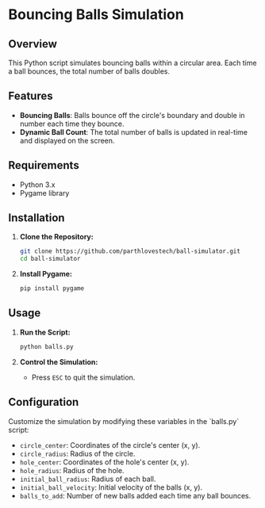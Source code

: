 # Bouncing Balls Simulation

## Overview

This Python script simulates bouncing balls within a circular area. Each time a ball bounces, the total number of balls doubles.
## Features

- **Bouncing Balls**: Balls bounce off the circle's boundary and double in number each time they bounce.
- **Dynamic Ball Count**: The total number of balls is updated in real-time and displayed on the screen.

## Requirements

- Python 3.x
- Pygame library

## Installation

1. **Clone the Repository:**

   ```bash
   git clone https://github.com/parthlovestech/ball-simulator.git
   cd ball-simulator
   ```

2. **Install Pygame:**

   ```bash
   pip install pygame
   ```

## Usage

1. **Run the Script:**

   ```bash
   python balls.py
   ```

2. **Control the Simulation:**

   - Press `ESC` to quit the simulation.

## Configuration

Customize the simulation by modifying these variables in the \`balls.py\` script:

- `circle_center`: Coordinates of the circle's center (x, y).
- `circle_radius`: Radius of the circle.
- `hole_center`: Coordinates of the hole's center (x, y).
- `hole_radius`: Radius of the hole.
- `initial_ball_radius`: Radius of each ball.
- `initial_ball_velocity`: Initial velocity of the balls (x, y).
- `balls_to_add`: Number of new balls added each time any ball bounces.


